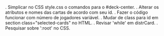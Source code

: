 . Simplicar no CSS style.css o comandos para o #deck-center.
. Alterar os atributos e nomes das cartas de acordo com seu id.
. Fazer o código funcionar com número de jogadores variável.
. Mudar de class para id em section class="selected-cards" no HTML.
. Revisar 'while' em distrCard.
. Pesquisar sobre ':root' no CSS.